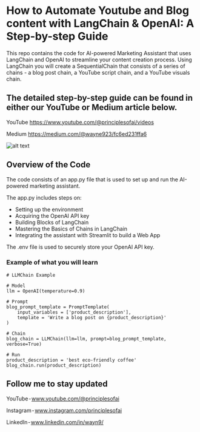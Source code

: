 # How to Automate Youtube and Blog content with LangChain & OpenAI: A Step-by-step Guide

This repo contains the code for AI-powered Marketing Assistant that uses LangChain and OpenAI to streamline your content creation process. Using LangChain you will create a SequentialChain that consists of a series of chains  - a blog post chain, a YouTube script chain, and a YouTube visuals chain.

## The detailed step-by-step guide can be found in either our YouTube or Medium article below.

YouTube
https://www.youtube.com/@principlesofai/videos

Medium
https://medium.com/@wayne923/fc6ed231ffa6

![alt text](https://github.com/wayne923/langchain-marketing-assistant/blob/main/marketing_assistant_image.png?raw=true)

## Overview of the Code

The code consists of an app.py file that is used to set up and run the AI-powered marketing assistant.

The app.py includes steps on:
* Setting up the environment
* Acquiring the OpenAI API key
* Building Blocks of LangChain
* Mastering the Basics of Chains in LangChain
* Integrating the assistant with Streamlit to build a Web App

The .env file is used to securely store your OpenAI API key.

### Example of what you will learn

```
# LLMChain Example

# Model
llm = OpenAI(temperature=0.9)

# Prompt
blog_prompt_template = PromptTemplate(
    input_variables = ['product_description'],
    template = 'Write a blog post on {product_description}'
)

# Chain
blog_chain = LLMChain(llm=llm, prompt=blog_prompt_template, verbose=True)

# Run
product_description = 'best eco-friendly coffee'
blog_chain.run(product_description)
```

## Follow me to stay updated

YouTube - www.youtube.com/@principlesofai

Instagram - www.instagram.com/principlesofai

LinkedIn - www.linkedin.com/in/wayn9/
